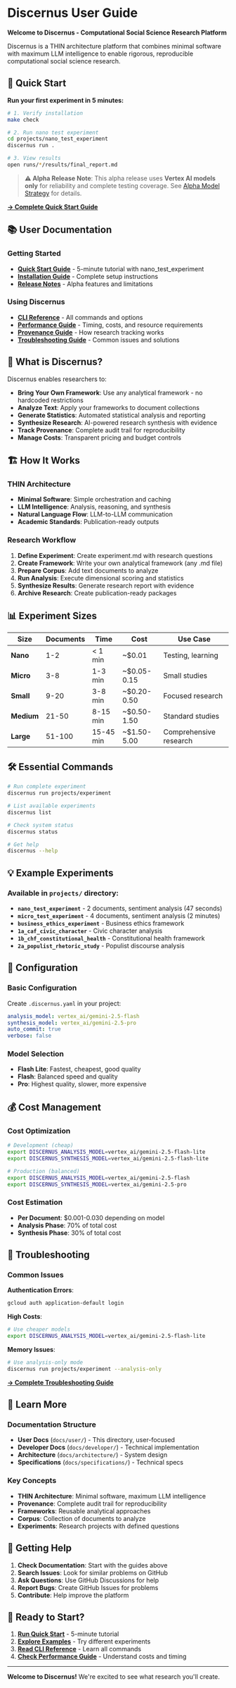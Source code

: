 # Discernus User Guide

**Welcome to Discernus - Computational Social Science Research Platform**

Discernus is a THIN architecture platform that combines minimal software with maximum LLM intelligence to enable rigorous, reproducible computational social science research.

## 🚀 Quick Start

**Run your first experiment in 5 minutes:**

```bash
# 1. Verify installation
make check

# 2. Run nano test experiment
cd projects/nano_test_experiment
discernus run .

# 3. View results
open runs/*/results/final_report.md
```

> **⚠️ Alpha Release Note**: This alpha release uses **Vertex AI models only** for reliability and complete testing coverage. See [Alpha Model Strategy](ALPHA_MODEL_STRATEGY.md) for details.

**[→ Complete Quick Start Guide](QUICK_START_GUIDE.md)**

## 📚 User Documentation

### Getting Started
- **[Quick Start Guide](QUICK_START_GUIDE.md)** - 5-minute tutorial with nano_test_experiment
- **[Installation Guide](INSTALLATION_GUIDE.md)** - Complete setup instructions
- **[Release Notes](RELEASE_NOTES.md)** - Alpha features and limitations

### Using Discernus
- **[CLI Reference](CLI_REFERENCE.md)** - All commands and options
- **[Performance Guide](PERFORMANCE_GUIDE.md)** - Timing, costs, and resource requirements
- **[Provenance Guide](PROVENANCE_GUIDE.md)** - How research tracking works
- **[Troubleshooting Guide](TROUBLESHOOTING_GUIDE.md)** - Common issues and solutions

## 🎯 What is Discernus?

Discernus enables researchers to:

- **Bring Your Own Framework**: Use any analytical framework - no hardcoded restrictions
- **Analyze Text**: Apply your frameworks to document collections
- **Generate Statistics**: Automated statistical analysis and reporting
- **Synthesize Research**: AI-powered research synthesis with evidence
- **Track Provenance**: Complete audit trail for reproducibility
- **Manage Costs**: Transparent pricing and budget controls

## 🏗️ How It Works

### THIN Architecture
- **Minimal Software**: Simple orchestration and caching
- **LLM Intelligence**: Analysis, reasoning, and synthesis
- **Natural Language Flow**: LLM-to-LLM communication
- **Academic Standards**: Publication-ready outputs

### Research Workflow
1. **Define Experiment**: Create experiment.md with research questions
2. **Create Framework**: Write your own analytical framework (any .md file)
3. **Prepare Corpus**: Add text documents to analyze
4. **Run Analysis**: Execute dimensional scoring and statistics
5. **Synthesize Results**: Generate research report with evidence
6. **Archive Research**: Create publication-ready packages

## 📊 Experiment Sizes

| Size | Documents | Time | Cost | Use Case |
|------|-----------|------|------|----------|
| **Nano** | 1-2 | < 1 min | ~$0.01 | Testing, learning |
| **Micro** | 3-8 | 1-3 min | ~$0.05-0.15 | Small studies |
| **Small** | 9-20 | 3-8 min | ~$0.20-0.50 | Focused research |
| **Medium** | 21-50 | 8-15 min | ~$0.50-1.50 | Standard studies |
| **Large** | 51-100 | 15-45 min | ~$1.50-5.00 | Comprehensive research |

## 🛠️ Essential Commands

```bash
# Run complete experiment
discernus run projects/experiment

# List available experiments
discernus list

# Check system status
discernus status

# Get help
discernus --help
```

## 💡 Example Experiments

### Available in `projects/` directory:

- **`nano_test_experiment`** - 2 documents, sentiment analysis (47 seconds)
- **`micro_test_experiment`** - 4 documents, sentiment analysis (2 minutes)
- **`business_ethics_experiment`** - Business ethics framework
- **`1a_caf_civic_character`** - Civic character analysis
- **`1b_chf_constitutional_health`** - Constitutional health framework
- **`2a_populist_rhetoric_study`** - Populist discourse analysis

## 🔧 Configuration

### Basic Configuration
Create `.discernus.yaml` in your project:

```yaml
analysis_model: vertex_ai/gemini-2.5-flash
synthesis_model: vertex_ai/gemini-2.5-pro
auto_commit: true
verbose: false
```

### Model Selection
- **Flash Lite**: Fastest, cheapest, good quality
- **Flash**: Balanced speed and quality  
- **Pro**: Highest quality, slower, more expensive

## 💰 Cost Management

### Cost Optimization
```bash
# Development (cheap)
export DISCERNUS_ANALYSIS_MODEL=vertex_ai/gemini-2.5-flash-lite
export DISCERNUS_SYNTHESIS_MODEL=vertex_ai/gemini-2.5-flash-lite

# Production (balanced)
export DISCERNUS_ANALYSIS_MODEL=vertex_ai/gemini-2.5-flash
export DISCERNUS_SYNTHESIS_MODEL=vertex_ai/gemini-2.5-pro
```

### Cost Estimation
- **Per Document**: $0.001-0.030 depending on model
- **Analysis Phase**: 70% of total cost
- **Synthesis Phase**: 30% of total cost

## 🚨 Troubleshooting

### Common Issues

**Authentication Errors**:
```bash
gcloud auth application-default login
```

**High Costs**:
```bash
# Use cheaper models
export DISCERNUS_ANALYSIS_MODEL=vertex_ai/gemini-2.5-flash-lite
```

**Memory Issues**:
```bash
# Use analysis-only mode
discernus run projects/experiment --analysis-only
```

**[→ Complete Troubleshooting Guide](TROUBLESHOOTING_GUIDE.md)**

## 📖 Learn More

### Documentation Structure
- **User Docs** (`docs/user/`) - This directory, user-focused
- **Developer Docs** (`docs/developer/`) - Technical implementation
- **Architecture** (`docs/architecture/`) - System design
- **Specifications** (`docs/specifications/`) - Technical specs

### Key Concepts
- **THIN Architecture**: Minimal software, maximum LLM intelligence
- **Provenance**: Complete audit trail for reproducibility
- **Frameworks**: Reusable analytical approaches
- **Corpus**: Collection of documents to analyze
- **Experiments**: Research projects with defined questions

## 🤝 Getting Help

1. **Check Documentation**: Start with the guides above
2. **Search Issues**: Look for similar problems on GitHub
3. **Ask Questions**: Use GitHub Discussions for help
4. **Report Bugs**: Create GitHub Issues for problems
5. **Contribute**: Help improve the platform

## 🎉 Ready to Start?

1. **[Run Quick Start](QUICK_START_GUIDE.md)** - 5-minute tutorial
2. **[Explore Examples](../projects/)** - Try different experiments
3. **[Read CLI Reference](CLI_REFERENCE.md)** - Learn all commands
4. **[Check Performance Guide](PERFORMANCE_GUIDE.md)** - Understand costs and timing

---

**Welcome to Discernus!** We're excited to see what research you'll create.
